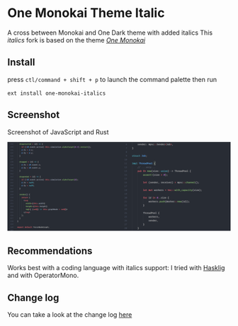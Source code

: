 # One Monokai Theme Italic

A cross between Monokai and One Dark theme with added italics
This *italics* fork is based on the theme [*One Monokai*](https://github.com/azemoh/vscode-one-monokai)

## Install

press `ctl/command + shift + p` to launch the command palette then run
```
ext install one-monokai-italics
```

## Screenshot
Screenshot of JavaScript and Rust

![Theme Screenshot](screenshot-v0.1.0.png)

## Recommendations
Works best with a coding language with italics support:
I tried with [Hasklig](https://github.com/i-tu/Hasklig) and with OperatorMono.

## Change log
You can take a look at the change log [here](https://github.com/lrecknagel/vscode-one-monokai/blob/master/CHANGELOG.md)
